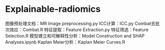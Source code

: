 # Explainable-radiomics
图像预处理文档：MR Image preprocessing.py
ICC计算：ICC.py
Combat去批次效应：Combat.R
特征提取：Feature Extraction.py
特征筛选：Feature Selection.R
模型建立和可解释性分析：Model Construction and SHAP Analyses.ipynb
Kaplan Meier分析：Kaplan Meier Curves.R
